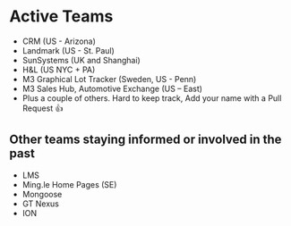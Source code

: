 # Active Teams

- CRM (US - Arizona)
- Landmark (US - St. Paul)
- SunSystems (UK and Shanghai)
- H&L (US NYC + PA)
- M3 Graphical Lot Tracker (Sweden, US - Penn)
- M3 Sales Hub, Automotive Exchange (US – East)
- Plus a couple of others.  Hard to keep track, Add your name with a Pull Request :+1:

## Other teams staying informed or involved in the past

- LMS
- Ming.le Home Pages (SE)
- Mongoose
- GT Nexus
- ION
